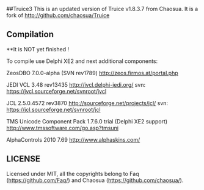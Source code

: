 ##Truice3
This is an updated version of Truice v1.8.3.7 from Chaosua.
It is a fork of http://github.com/chaosua/Truice


## Compilation

**It is NOT yet finished !

To compile use Delphi XE2 and next additional components:

ZeosDBO 7.0.0-alpha (SVN rev1789)
http://zeos.firmos.at/portal.php

JEDI VCL 3.48 rev13435
http://jvcl.delphi-jedi.org/
svn: https://jvcl.sourceforge.net/svnroot/jvcl

JCL 2.5.0.4572 rev3870
http://sourceforge.net/projects/jcl/
svn: https://jcl.sourceforge.net/svnroot/jcl

TMS Unicode Component Pack 1.7.6.0 trial (Delphi XE2 support)
http://www.tmssoftware.com/go.asp?tmsuni

AlphaControls 2010 7.69
http://www.alphaskins.com/


## LICENSE
Licensed under MIT, all the copyrights belong to Faq (https://github.com/Faq/) and Chaosua (https://github.com/chaosua/).